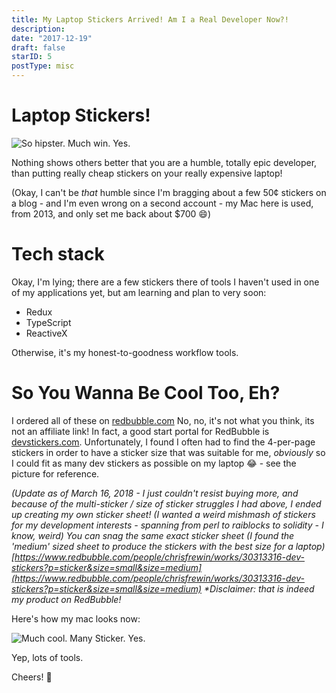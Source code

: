 ```yaml
---
title: My Laptop Stickers Arrived! Am I a Real Developer Now?!
description:
date: "2017-12-19"
draft: false
starID: 5
postType: misc
---
```


# Laptop Stickers!

![So hipster. Much win. Yes.](./laptopstickers1.jpg)

Nothing shows others better that you are a humble, totally epic developer, than putting really cheap stickers on your really expensive laptop!

(Okay, I can't be _that_ humble since I'm bragging about a few 50&cent; stickers on a blog - and I'm even wrong on a second account - my Mac here is used, from 2013, and only set me back about $700 :smile:)

# Tech stack

Okay, I'm lying; there are a few stickers there of tools I haven't used in one of my applications yet, but am learning and plan to very soon:

- Redux
- TypeScript
- ReactiveX

Otherwise, it's my honest-to-goodness workflow tools.

# So You Wanna Be Cool Too, Eh?

I ordered all of these on [redbubble.com](redbubble.com) No, no, it's not what you think, its not an affiliate link! In fact, a good start portal for RedBubble is [devstickers.com](devstickers.com). Unfortunately, I found I often had to find the 4-per-page stickers in order to have a sticker size that was suitable for me, _obviously_ so I could fit as many dev stickers as possible on my laptop :joy: - see the picture for reference.

_(Update as of March 16, 2018 - I just couldn't resist buying more, and because of the multi-sticker / size of sticker struggles I had above, I ended up creating my own sticker sheet! (I wanted a weird mishmash of stickers for my development interests - spanning from perl to raiblocks to solidity - I know, weird) You can snag the same exact sticker sheet (I found the 'medium' sized sheet to produce the stickers with the best size for a laptop) [https://www.redbubble.com/people/chrisfrewin/works/30313316-dev-stickers?p=sticker&size=small&size=medium](https://www.redbubble.com/people/chrisfrewin/works/30313316-dev-stickers?p=sticker&size=small&size=medium) *Disclaimer: that is indeed my product on RedBubble!_

Here's how my mac looks now:

![Much cool. Many Sticker. Yes.](./laptopstickers2.jpg)

Yep, lots of tools.

Cheers! :beer:
